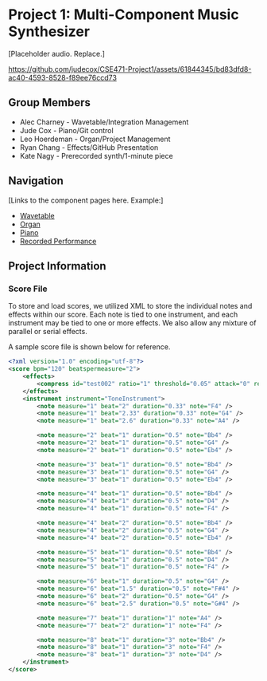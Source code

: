 # Project 1: Multi-Component Music Synthesizer
[Placeholder audio. Replace.]


https://github.com/judecox/CSE471-Project1/assets/61844345/bd83dfd8-ac40-4593-8528-f89ee76ccd73


## Group Members
* Alec Charney - Wavetable/Integration Management
* Jude Cox - Piano/Git control
* Leo Hoerdeman - Organ/Project Management
* Ryan Chang - Effects/GitHub Presentation
* Kate Nagy - Prerecorded synth/1-minute piece

## Navigation
[Links to the component pages here. Example:]
* [Wavetable](./ComponentPages/Wavetable.md)
* [Organ](./ComponentPages/Organ.md)
* [Piano](./ComponentPages/Piano.md)
* [Recorded Performance](./ComponentPages/RecordedPerformance.md)


## Project Information
### Score File
To store and load scores, we utilized XML to store the individual notes and
effects within our score. Each note is tied to one instrument, and each
instrument may be tied to one or more effects. We also allow any mixture of
parallel or serial effects.

A sample score file is shown below for reference.

```xml
<?xml version="1.0" encoding="utf-8"?>
<score bpm="120" beatspermeasure="2">
	<effects>
		<compress id="test002" ratio="1" threshold="0.05" attack="0" release="0" />
	</effects>
	<instrument instrument="ToneInstrument">
		<note measure="1" beat="2" duration="0.33" note="F4" />
		<note measure="1" beat="2.33" duration="0.33" note="G4" />
		<note measure="1" beat="2.6" duration="0.33" note="A4" />

		<note measure="2" beat="1" duration="0.5" note="Bb4" />
		<note measure="2" beat="1" duration="0.5" note="G4" />
		<note measure="2" beat="1" duration="0.5" note="Eb4" />

		<note measure="3" beat="1" duration="0.5" note="Bb4" />
		<note measure="3" beat="1" duration="0.5" note="G4" />
		<note measure="3" beat="1" duration="0.5" note="Eb4" />

		<note measure="4" beat="1" duration="0.5" note="Bb4" />
		<note measure="4" beat="1" duration="0.5" note="D4" />
		<note measure="4" beat="1" duration="0.5" note="F4" />

		<note measure="4" beat="2" duration="0.5" note="Bb4" />
		<note measure="4" beat="2" duration="0.5" note="G4" />
		<note measure="4" beat="2" duration="0.5" note="Eb4" />

		<note measure="5" beat="1" duration="0.5" note="Bb4" />
		<note measure="5" beat="1" duration="0.5" note="D4" />
		<note measure="5" beat="1" duration="0.5" note="F4" />

		<note measure="6" beat="1" duration="0.5" note="G4" />
		<note measure="6" beat="1.5" duration="0.5" note="F#4" />
		<note measure="6" beat="2" duration="0.5" note="G4" />
		<note measure="6" beat="2.5" duration="0.5" note="G#4" />

		<note measure="7" beat="1" duration="1" note="A4" />
		<note measure="7" beat="2" duration="1" note="F4" />

		<note measure="8" beat="1" duration="3" note="Bb4" />
		<note measure="8" beat="1" duration="3" note="F4" />
		<note measure="8" beat="1" duration="3" note="D4" />
	</instrument>
</score>
```
